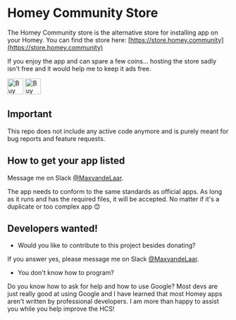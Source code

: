 # Homey Community Store

The Homey Community store is the alternative store for installing app on your Homey. You can find the store here: [https://store.homey.community](https://store.homey.community)

If you enjoy the app and can spare a few coins... hosting the store sadly isn't free and it would help me to keep it ads free.

<a href='https://ko-fi.com/N4N51GBG5' target='_blank'><img height='36' style='border:0px;height:36px;' src='https://az743702.vo.msecnd.net/cdn/kofi4.png?v=2' border='0' alt='Buy Me a Coffee at ko-fi.com' /></a>
<a href='https://paypal.me/maxvdlaar?locale.x=nl_NL' target='_blank'><img height='36' style='border:0px;height:36px;' src='https://www.paypalobjects.com/webstatic/mktg/logo/pp_cc_mark_74x46.jpg' border='0' alt='Buy Me a Coffee at ko-fi.com' /></a>


## Important
This repo does not include any active code anymore and is purely meant for bug reports and feature requests.

## How to get your app listed
Message me on Slack [@MaxvandeLaar](https://homeyusers.slack.com/archives/DUV9LK6RF).
 
The app needs to conform to the same standards as official apps. As long as it runs and has the required files, it will be accepted. No matter if it's a duplicate or too complex app 😊  

## Developers wanted!

* Would you like to contribute to this project besides donating?

If you answer yes, please message me on Slack [@MaxvandeLaar](https://homeyusers.slack.com/archives/DUV9LK6RF).

* You don't know how to program?

Do you know how to ask for help and how to use Google? Most devs are just really good at using Google and I have learned that most Homey apps aren't written by professional developers. I am more than happy to assist you while you help improve the HCS!
